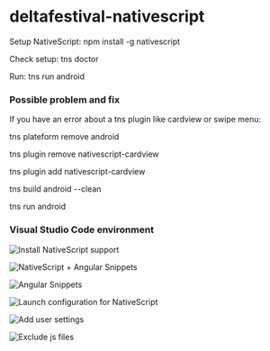 # deltafestival-nativescript

Setup NativeScript: npm install -g nativescript

Check setup: tns doctor

Run: tns run android

### Possible problem and fix

If you have an error about a tns plugin like cardview or swipe menu:

tns plateform remove android

tns plugin remove nativescript-cardview

tns plugin add nativescript-cardview

tns build android --clean

tns run android

### Visual Studio Code environment
![Install NativeScript support](https://sophiadigitalart.com/wp-content/uploads/2019/04/vscodeextension1.jpg)

![NativeScript + Angular Snippets](https://sophiadigitalart.com/wp-content/uploads/2019/04/vscodeextension2.jpg)

![Angular Snippets](https://sophiadigitalart.com/wp-content/uploads/2019/04/vscodeextension3.jpg)

![Launch configuration for NativeScript](https://sophiadigitalart.com/wp-content/uploads/2019/04/vscodelaunch.jpg)

![Add user settings](https://sophiadigitalart.com/wp-content/uploads/2019/04/vscodesettings1.jpg)

![Exclude js files](https://sophiadigitalart.com/wp-content/uploads/2019/04/vscodesettings2.jpg)
